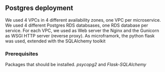 ## Postgres deployment


 We used 4 VPCs in 4 different availability zones, one VPC per microservice.
 We used 4 different Postgres RDS databsases, one RDS database per service.
 For each VPC, we used as Web server the Nginx and the Gunicorn as WSGI HTTP server (reverse proxy).
 As microframork, the python flask was used, extended with the SQLAlchemy toolkit


### Prerequisites

 Packages that should be installed.
 *psycopg2* and *Flask-SQLAlchemy*


